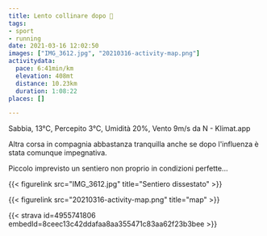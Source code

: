 ```yaml
---
title: Lento collinare dopo 🤧
tags:
- sport
- running
date: 2021-03-16 12:02:50
images: ["IMG_3612.jpg", "20210316-activity-map.png"]
activitydata:
  pace: 6:41min/km
  elevation: 408mt
  distance: 10.23km
  duration: 1:08:22
places: []

---
```


Sabbia, 13°C, Percepito 3°C, Umidità 20%, Vento 9m/s da N - Klimat.app

<!--more-->

Altra corsa in compagnia abbastanza tranquilla anche se dopo l'influenza è stata comunque impegnativa.

Piccolo imprevisto un sentiero non proprio in condizioni perfette...

{{< figurelink src="IMG_3612.jpg" title="Sentiero dissestato" >}}


{{< figurelink src="20210316-activity-map.png" title="map" >}}


{{< strava id=4955741806 embedId=8ceec13c42ddafaa8aa355471c83aa62f23b3bee >}}
